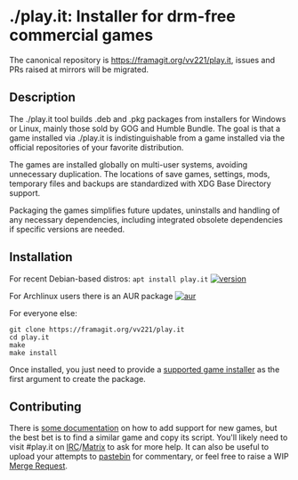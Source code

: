 # ./play.it: Installer for drm-free commercial games

The canonical repository is https://framagit.org/vv221/play.it, issues and PRs
raised at mirrors will be migrated.

## Description

The ./play.it tool builds .deb and .pkg packages from installers for Windows
or Linux, mainly those sold by GOG and Humble Bundle. The goal is that a game
installed via ./play.it is indistinguishable from a game installed via the
official repositories of your favorite distribution.

The games are installed globally on multi-user systems, avoiding unnecessary
duplication. The locations of save games, settings, mods, temporary files and
backups are standardized with XDG Base Directory support.

Packaging the games simplifies future updates, uninstalls and handling of any
necessary dependencies, including integrated obsolete dependencies if specific
versions are needed.

## Installation

For recent Debian-based distros: `apt install play.it` [![version]][repology]

[version]: https://repology.org/badge/latest-versions/play.it.svg
[repology]: https://repology.org/metapackage/play.it

For Archlinux users there is an AUR package [![aur]](https://aur.archlinux.org/packages/play.it/)

[aur]: http://badge.kloud51.com/aur/v/play.it.svg

For everyone else:

```
git clone https://framagit.org/vv221/play.it
cd play.it
make
make install
```

Once installed, you just need to provide a [supported game installer] as the
first argument to create the package.

[supported game installer]: https://wiki.dotslashplay.it/

## Contributing

There is [some documentation] on how to add support for new games, but the best
bet is to find a similar game and copy its script. You'll likely need to visit
\#play.it on [IRC]/[Matrix] to ask for more help. It can also be useful to
upload your attempts to [pastebin] for commentary, or feel free to raise a WIP
[Merge Request].

[some documentation]: https://framagit.org/vv221/play.it/wikis
[IRC]: irc://chat.freenode.net/#play.it
[Matrix]: https://matrix.to/#/!tKCYmGJvyaFDYHUmzm:matrix.org
[pastebin]: https://paste.debian.net/
[Merge Request]: https://framagit.org/vv221/play.it/merge_requests/new
